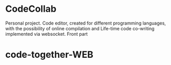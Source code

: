 # CodeCollab

Personal project. Сode editor, created for different programming languages, with the possibility of online compilation and Life-time code co-writing implemented via websocket. Front part

# code-together-WEB
